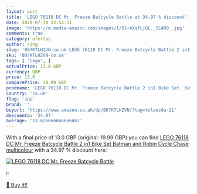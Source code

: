 ```yaml
---
layout: post
title: 'LEGO 76118 DC Mr. Freeze Batcycle Battle at 34.97 % discount'
date: 2020-07-10 22:54:51
image: 'https://m.media-amazon.com/images/I/51+AXqfLjQL._SL400_.jpg'
comments: true
category: ofertas
author: ring
slug: 'B07KTLHZVN-co.uk LEGO 76118 DC Mr. Freeze Batcycle Battle 2 in1 Bike Set...'
sku: 'B07KTLHZVN-co.uk'
tags: [ 'lego', ]
actualPrice: 13.0 GBP
currency: GBP
price: 13.0
comparePrice: 19.99 GBP
prodname: 'LEGO 76118 DC Mr. Freeze Batcycle Battle 2 in1 Bike Set  Batman and Robin Cycle Chase  multicolour'
country: 'co.uk'
flag: '🇬🇧'
brand: ''
buyurl: 'https://www.amazon.co.uk/dp/B07KTLHZVN/?tag=tolees0a-21'
descuento: '34.97'
average: '13.626666666666667'
---
```


With a final price of 13.0 GBP (original: 19.99 GBP) you can find [LEGO 76118 DC Mr. Freeze Batcycle Battle 2 in1 Bike Set  Batman and Robin Cycle Chase  multicolour](https://www.amazon.co.uk/dp/B07KTLHZVN/?tag=tolees0a-21) with a  34.97 % discount here:

[![LEGO 76118 DC Mr. Freeze Batcycle Battle](https://m.media-amazon.com/images/I/51+AXqfLjQL._SL400_.jpg)](https://www.amazon.co.uk/dp/B07KTLHZVN/?tag=tolees0a-21)

ℹ️:


[🛒 Buy it!!](https://www.amazon.co.uk/dp/B07KTLHZVN/?tag=tolees0a-21)
